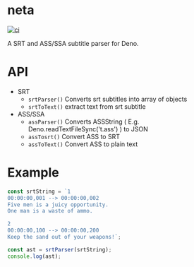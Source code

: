 # neta
[![ci](https://github.com/XiangnianZhou/neta/workflows/CI/badge.svg)](https://github.com/XiangnianZhou/neta/actions)

A SRT and ASS/SSA  subtitle parser for Deno.


# API

* SRT
    *  `srtParser()` Converts srt subtitles into array of objects
    * `srtToText()` extract text from srt subtitle
* ASS/SSA
    * `assParser()` Converts ASSString ( E.g. Deno.readTextFileSync('t.ass') ) to JSON
    * `assTosrt()` Convert ASS to SRT
    * `assToText()` Convert ASS to plain text

# Example


```js
const srtString = `1
00:00:00,001 --> 00:00:00,002
Five men is a juicy opportunity.
One man is a waste of ammo.

2
00:00:00,100 --> 00:00:00,200
Keep the sand out of your weapons!`;

const ast = srtParser(srtString);
console.log(ast);
```

